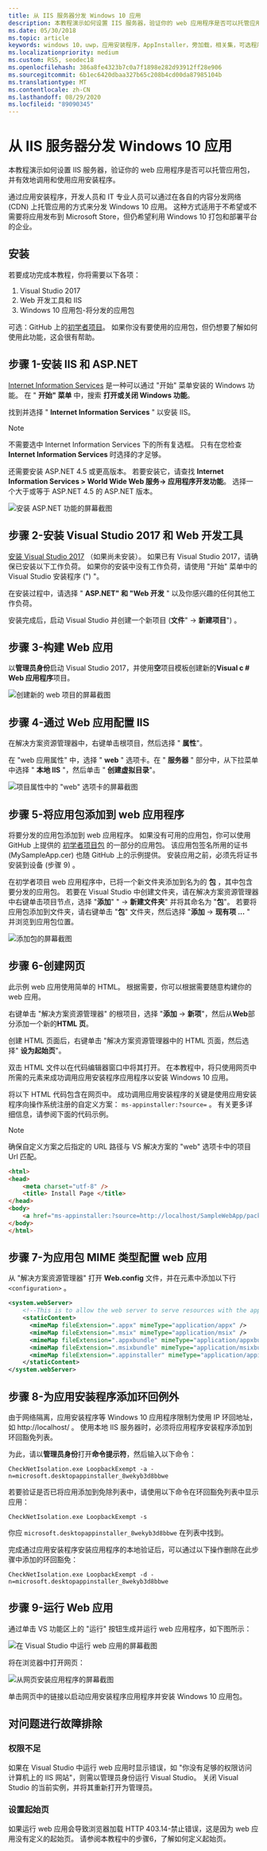 ```yaml
---
title: 从 IIS 服务器分发 Windows 10 应用
description: 本教程演示如何设置 IIS 服务器，验证你的 web 应用程序是否可以托管应用包，并有效地调用和使用应用安装程序。
ms.date: 05/30/2018
ms.topic: article
keywords: windows 10，uwp，应用安装程序，AppInstaller，旁加载，相关集，可选程序包，IIS 服务器
ms.localizationpriority: medium
ms.custom: RS5, seodec18
ms.openlocfilehash: 386a8fe4323b7c0a7f1898e282d93912ff28e906
ms.sourcegitcommit: 6b1ec6420dbaa327b65c208b4cd00da87985104b
ms.translationtype: MT
ms.contentlocale: zh-CN
ms.lasthandoff: 08/29/2020
ms.locfileid: "89090345"
---
```

# <a name="distribute-a-windows-10-app-from-an-iis-server"></a>从 IIS 服务器分发 Windows 10 应用

本教程演示如何设置 IIS 服务器，验证你的 web 应用程序是否可以托管应用包，并有效地调用和使用应用安装程序。

通过应用安装程序，开发人员和 IT 专业人员可以通过在各自的内容分发网络 (CDN) 上托管应用的方式来分发 Windows 10 应用。 这种方式适用于不希望或不需要将应用发布到 Microsoft Store，但仍希望利用 Windows 10 打包和部署平台的企业。 

## <a name="setup"></a>安装

若要成功完成本教程，你将需要以下各项：

1. Visual Studio 2017  
2. Web 开发工具和 IIS 
3. Windows 10 应用包-将分发的应用包

可选：GitHub 上的[初学者项目](https://github.com/AppInstaller/MySampleWebApp)。 如果你没有要使用的应用包，但仍想要了解如何使用此功能，这会很有帮助。

## <a name="step-1---install-iis-and-aspnet"></a>步骤 1-安装 IIS 和 ASP.NET 

[Internet Information Services](https://www.iis.net/) 是一种可以通过 "开始" 菜单安装的 Windows 功能。 在 " **开始" 菜单** 中，搜索 **打开或关闭 Windows 功能**。

找到并选择 " **Internet Information Services** " 以安装 IIS。

> [!NOTE]
> 不需要选中 Internet Information Services 下的所有复选框。 只有在您检查 **Internet Information Services** 时选择的才足够。

还需要安装 ASP.NET 4.5 或更高版本。 若要安装它，请查找 **Internet Information Services > World Wide Web 服务-> 应用程序开发功能**。 选择一个大于或等于 ASP.NET 4.5 的 ASP.NET 版本。

![安装 ASP.NET 功能的屏幕截图](images/install-asp.png)

## <a name="step-2---install-visual-studio-2017-and-web-development-tools"></a>步骤 2-安装 Visual Studio 2017 和 Web 开发工具 

[安装 Visual Studio 2017](/visualstudio/install/install-visual-studio) （如果尚未安装）。 如果已有 Visual Studio 2017，请确保已安装以下工作负荷。 如果你的安装中没有工作负荷，请使用 "开始" 菜单中的 Visual Studio 安装程序 (") "。  

在安装过程中，请选择 " **ASP.NET" 和 "Web 开发** " 以及你感兴趣的任何其他工作负荷。 

安装完成后，启动 Visual Studio 并创建一个新项目 (**文件**"  ->  **新建项目**") 。

## <a name="step-3---build-a-web-app"></a>步骤 3-构建 Web 应用

以**管理员身份**启动 Visual Studio 2017，并使用**空**项目模板创建新的**Visual c # Web 应用程序**项目。 

![创建新的 web 项目的屏幕截图](images/sample-web-app.png)

## <a name="step-4---configure-iis-with-our-web-app"></a>步骤 4-通过 Web 应用配置 IIS 

在解决方案资源管理器中，右键单击根项目，然后选择 " **属性**"。

在 "web 应用属性" 中，选择 " **web** " 选项卡。在 " **服务器** " 部分中，从下拉菜单中选择 " **本地 IIS** "，然后单击 " **创建虚拟目录**"。 

![项目属性中的 "web" 选项卡的屏幕截图](images/web-tab.png)

## <a name="step-5---add-an-app-package-to-a-web-application"></a>步骤 5-将应用包添加到 web 应用程序 

将要分发的应用包添加到 web 应用程序。 如果没有可用的应用包，你可以使用 GitHub 上提供的 [初学者项目包](https://github.com/AppInstaller/MySampleWebApp/tree/master/MySampleWebApp/packages) 的一部分的应用包。 该应用包签名所用的证书 (MySampleApp.cer) 也随 GitHub 上的示例提供。 安装应用之前，必须先将证书安装到设备 (步骤 9) 。

在初学者项目 web 应用程序中，已将一个新文件夹添加到名为的 **包** ，其中包含要分发的应用包。 若要在 Visual Studio 中创建文件夹，请在解决方案资源管理器中右键单击项目节点，选择 "**添加**" "  ->  **新建文件夹**" 并将其命名为 "**包**"。 若要将应用包添加到文件夹，请右键单击 "**包**" 文件夹，然后选择 "**添加**  ->  **现有项 ...** " 并浏览到应用包位置。 

![添加包的屏幕截图](images/add-package.png)

## <a name="step-6---create-a-web-page"></a>步骤 6-创建网页

此示例 web 应用使用简单的 HTML。 根据需要，你可以根据需要随意构建你的 web 应用。 

右键单击 "解决方案资源管理器" 的根项目，选择 "**添加**  ->  **新项**"，然后从**Web**部分添加一个新的**HTML 页**。

创建 HTML 页面后，右键单击 "解决方案资源管理器中的 HTML 页面，然后选择" **设为起始页**"。  

双击 HTML 文件以在代码编辑器窗口中将其打开。 在本教程中，将只使用网页中所需的元素来成功调用应用安装程序应用程序以安装 Windows 10 应用。 

将以下 HTML 代码包含在网页中。 成功调用应用安装程序的关键是使用应用安装程序向操作系统注册的自定义方案： `ms-appinstaller:?source=` 。 有关更多详细信息，请参阅下面的代码示例。

> [!NOTE]
> 确保自定义方案之后指定的 URL 路径与 VS 解决方案的 "web" 选项卡中的项目 Url 匹配。
 
```HTML
<html>
<head>
    <meta charset="utf-8" />
    <title> Install Page </title>
</head>
<body>
    <a href="ms-appinstaller:?source=http://localhost/SampleWebApp/packages/MySampleApp.msixbundle"> Install My Sample App</a>
</body>
</html>
```

## <a name="step-7---configure-the-web-app-for-app-package-mime-types"></a>步骤 7-为应用包 MIME 类型配置 web 应用

从 "解决方案资源管理器" 打开 **Web.config** 文件，并在元素中添加以下行 `<configuration>` 。 

```xml
<system.webServer>
    <!--This is to allow the web server to serve resources with the appropriate file extension-->
    <staticContent>
      <mimeMap fileExtension=".appx" mimeType="application/appx" />
      <mimeMap fileExtension=".msix" mimeType="application/msix" />
      <mimeMap fileExtension=".appxbundle" mimeType="application/appxbundle" />
      <mimeMap fileExtension=".msixbundle" mimeType="application/msixbundle" />
      <mimeMap fileExtension=".appinstaller" mimeType="application/appinstaller" />
    </staticContent>
</system.webServer>
```

## <a name="step-8---add-loopback-exemption-for-app-installer"></a>步骤 8-为应用安装程序添加环回例外

由于网络隔离，应用安装程序等 Windows 10 应用程序限制为使用 IP 环回地址，如 http://localhost/ 。 使用本地 IIS 服务器时，必须将应用程序安装程序添加到环回豁免列表。 

为此，请以**管理员身份**打开**命令提示符**，然后输入以下命令：
```Command Line
CheckNetIsolation.exe LoopbackExempt -a -n=microsoft.desktopappinstaller_8wekyb3d8bbwe
```

若要验证是否已将应用添加到免除列表中，请使用以下命令在环回豁免列表中显示应用： 
```Command Line
CheckNetIsolation.exe LoopbackExempt -s
```

你应 `microsoft.desktopappinstaller_8wekyb3d8bbwe` 在列表中找到。

完成通过应用安装程序安装应用程序的本地验证后，可以通过以下操作删除在此步骤中添加的环回豁免：

```Command Line
CheckNetIsolation.exe LoopbackExempt -d -n=microsoft.desktopappinstaller_8wekyb3d8bbwe
```

## <a name="step-9---run-the-web-app"></a>步骤 9-运行 Web 应用 

通过单击 VS 功能区上的 "运行" 按钮生成并运行 web 应用程序，如下图所示：

![在 Visual Studio 中运行 web 应用的屏幕截图](images/run.png)

将在浏览器中打开网页：

![从网页安装应用程序的屏幕截图](images/web-page.png)

单击网页中的链接以启动应用安装程序应用程序并安装 Windows 10 应用包。


## <a name="troubleshooting-issues"></a>对问题进行故障排除

### <a name="not-sufficient-privilege"></a>权限不足 

如果在 Visual Studio 中运行 web 应用时显示错误，如 "你没有足够的权限访问计算机上的 IIS 网站"，则需以管理员身份运行 Visual Studio。 关闭 Visual Studio 的当前实例，并将其重新打开为管理员。

### <a name="set-start-page"></a>设置起始页 

如果运行 web 应用会导致浏览器加载 HTTP 403.14-禁止错误，这是因为 web 应用没有定义的起始页。 请参阅本教程中的步骤6，了解如何定义起始页。
